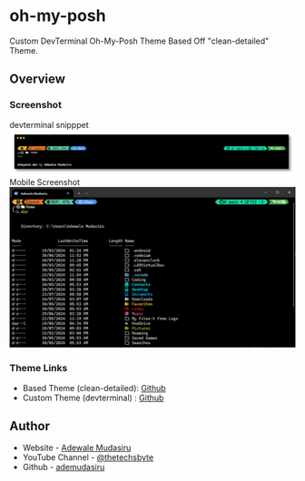 # oh-my-posh
Custom DevTerminal Oh-My-Posh Theme Based Off "clean-detailed" Theme.

## Overview

### Screenshot

devterminal snipppet
![Desktop Screenshot](./screenshots/oh-my-posh%20devterminal%20theme.png)
Mobile Screenshot <br />
![Mobile Screenshot](./screenshots/oh-my-posh%20devterminal%20windows.png)

### Theme Links

- Based Theme (clean-detailed): [Github](https://github.com/JanDeDobbeleer/oh-my-posh/blob/main/themes/clean-detailed.omp.json)
- Custom Theme (devterminal) : [Github](https://github.com/adewalemudasiru/oh-my-posh)

## Author

- Website - [Adewale Mudasiru](https://techsbyte)
- YouTube Channel - [@thetechsbyte](https://www.youtube.com/@thetechsbyte)
- Github - [ademudasiru](https://github.com/adewalemudasiru)